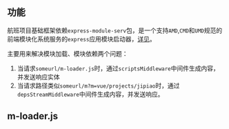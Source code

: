 ## 功能
航班项目基础框架依赖`express-module-serv`包，是一个支持`AMD`,`CMD`和`UMD`规范的前端模块化系统服务的`express`应用模块启动器，[详见](https://www.npmjs.com/package/express-module-serv)。

主要用来解决模块加载、模块依赖两个问题：
1. 当请求`someurl/m-loader.js`时，通过`scriptsMiddleware`中间件生成内容，并发送响应实体
2. 当请求路径类似`someurl/m?m=vue/projects/jipiao`时，通过`depsStreamMiddleware`中间件生成内容，并发送响应。

## m-loader.js




